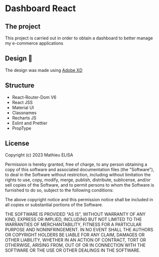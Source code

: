 # Dashboard React

## The project

This project is carried out in order to obtain a dashboard to better manage my e-commerce applications

## Design 🔧

The design was made using [Adobe XD](https://www.adobe.com/fr/products/xd.html)

## Structure

- React-Router-Dom V6
- React JSS
- Material UI
- Classnames
- Recharts JS
- Eslint and Prettier
- PropType

## License

Copyright (c) 2023 Mathieu ELISA

Permission is hereby granted, free of charge, to any person obtaining a copy
of this software and associated documentation files (the "Software"), to deal
in the Software without restriction, including without limitation the rights
to use, copy, modify, merge, publish, distribute, sublicense, and/or sell
copies of the Software, and to permit persons to whom the Software is
furnished to do so, subject to the following conditions:

The above copyright notice and this permission notice shall be included in
all copies or substantial portions of the Software.

THE SOFTWARE IS PROVIDED "AS IS", WITHOUT WARRANTY OF ANY KIND, EXPRESS OR
IMPLIED, INCLUDING BUT NOT LIMITED TO THE WARRANTIES OF MERCHANTABILITY,
FITNESS FOR A PARTICULAR PURPOSE AND NONINFRINGEMENT. IN NO EVENT SHALL THE
AUTHORS OR COPYRIGHT HOLDERS BE LIABLE FOR ANY CLAIM, DAMAGES OR OTHER
LIABILITY, WHETHER IN AN ACTION OF CONTRACT, TORT OR OTHERWISE, ARISING FROM,
OUT OF OR IN CONNECTION WITH THE SOFTWARE OR THE USE OR OTHER DEALINGS IN
THE SOFTWARE.
